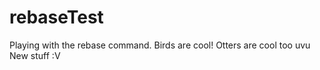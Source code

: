# rebaseTest
Playing with the rebase command. Birds are cool! Otters are cool too uvu
New stuff :V 

